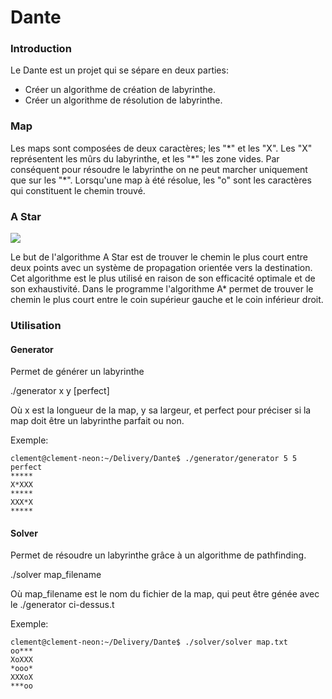 # Dante

### Introduction

Le Dante est un projet qui se sépare en deux parties:

* Créer un algorithme de création de labyrinthe.
* Créer un algorithme de résolution de labyrinthe.



### Map

Les maps sont composées de deux caractères; les "\*" et les "X". Les "X" représentent les mûrs du labyrinthe, et les "\*" les zone vides. Par conséquent pour résoudre le labyrinthe on ne peut marcher uniquement que sur les "\*". Lorsqu'une map à été résolue, les "o" sont les caractères qui constituent le chemin trouvé.



### A Star

![](.gitbook/assets/Astar\_progress\_animation.gif)

Le but de l'algorithme A Star est de trouver le chemin le plus court entre deux points avec un système de propagation orientée vers la destination. Cet algorithme est le plus utilisé en raison de son efficacité optimale et de son exhaustivité. Dans le programme l'algorithme A\* permet de trouver le chemin le plus court entre le coin supérieur gauche et le coin inférieur droit.



### Utilisation

#### Generator

Permet de générer un labyrinthe

./generator x y \[perfect]

Où x est la longueur de la map, y sa largeur, et perfect pour préciser si la map doit être un labyrinthe parfait ou non.

Exemple:

```
clement@clement-neon:~/Delivery/Dante$ ./generator/generator 5 5 perfect
*****
X*XXX
*****
XXX*X
*****
```



#### Solver

Permet de résoudre un labyrinthe grâce à un algorithme de pathfinding.

./solver map\_filename

Où map\_filename est le nom du fichier de la map, qui peut être génée avec le ./generator ci-dessus.t

Exemple:

```
clement@clement-neon:~/Delivery/Dante$ ./solver/solver map.txt
oo***
XoXXX
*ooo*
XXXoX
***oo
```

